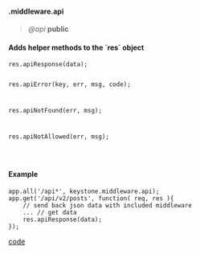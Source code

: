 #### .middleware.api
> *@api* **public**     

<div class="code-header"> <h4>Adds helper methods to the `res` object</h4></div><pre class=" language-javascript"><code class="language-javascript">res.apiResponse(data);
  
res.apiError(key, err, msg, code);  

res.apiNotFound(err, msg);  

res.apiNotAllowed(err, msg);

</code></pre>

<div class="code-header"> <h4>Example</h4></div><pre class=" language-javascript"><code class="language-javascript">app.all('/api*', keystone.middleware.api);
app.get('/api/v2/posts', function( req, res ){
	// send back json data with included middleware
	... // get data
	res.apiResponse(data); 
});
</code></pre>

<div class="code-header addGitHubLink" data-file="lib/middleware/api.js"> <a href="#" class="loadCode"> code</a></div><pre class=" language-javascript hideCode api"></pre> 
